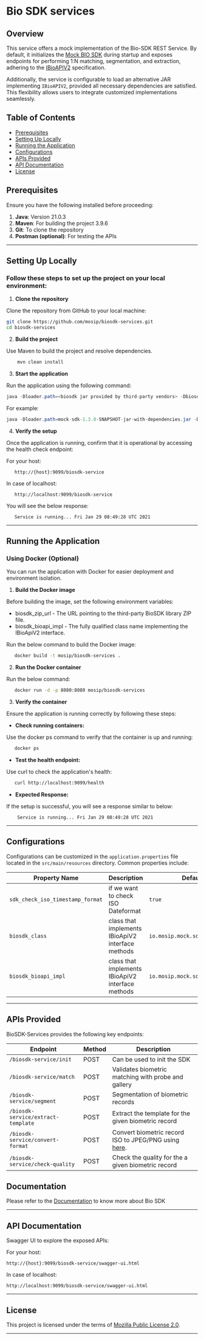 # Bio SDK services

## Overview

This service offers a mock implementation of the Bio-SDK REST Service. By default, it initializes the [Mock BIO SDK](https://github.com/mosip/mosip-mock-services/tree/master/mock-sdk) during startup and exposes endpoints for performing 1:N matching, segmentation, and extraction, adhering to the [IBioAPIV2](https://github.com/mosip/bio-utils/blob/master/kernel-biometrics-api/src/main/java/io/mosip/kernel/biometrics/spi/IBioApiV2.java) specification. 

Additionally, the service is configurable to load an alternative JAR implementing `IBioAPIV2`, provided all necessary dependencies are satisfied. This flexibility allows users to integrate customized implementations seamlessly. 

## Table of Contents

- [Prerequisites](#prerequisites)
- [Setting Up Locally](#setting-up-locally)
- [Running the Application](#running-the-application)
- [Configurations](#configurations)
- [APIs Provided](#apis-provided)
- [API Documentation](#api-documentation)
- [License](#license)

## Prerequisites

Ensure you have the following installed before proceeding:

1. **Java**: Version 21.0.3
2. **Maven**: For building the project 3.9.6
3. **Git**: To clone the repository
4. **Postman (optional)**: For testing the APIs

---

## Setting Up Locally

### Follow these steps to set up the project on your local environment:

1. **Clone the repository**

Clone the repository from GitHub to your local machine:

```bash
git clone https://github.com/mosip/biosdk-services.git
cd biosdk-services
```

2. **Build the project**

Use Maven to build the project and resolve dependencies.

```bash
	mvn clean install
```
   

3. **Start the application**

Run the application using the following command:

```java
java -Dloader.path=<biosdk jar provided by third-party vendors> -Dbiosdk_bioapi_impl=<classpath of class that implements IBioApiV2 interface> --add-modules=ALL-SYSTEM --add-opens java.xml/jdk.xml.internal=ALL-UNNAMED --add-opens java.base/java.lang.reflect=ALL-UNNAMED --add-opens java.base/java.lang.stream=ALL-UNNAMED --add-opens java.base/java.time=ALL-UNNAMED --add-opens java.base/java.time.LocalDate=ALL-UNNAMED --add-opens java.base/java.time.LocalDateTime=ALL-UNNAMED --add-opens java.base/java.time.LocalDateTime.date=ALL-UNNAMED  -jar biosdk-services-<version>.jar
```

For example:

```java
java -Dloader.path=mock-sdk-1.3.0-SNAPSHOT-jar-with-dependencies.jar -Dbiosdk_bioapi_impl=io.mosip.mock.sdk.impl.SampleSDKV2 --add-modules=ALL-SYSTEM --add-opens java.xml/jdk.xml.internal=ALL-UNNAMED --add-opens java.base/java.lang.reflect=ALL-UNNAMED --add-opens java.base/java.lang.stream=ALL-UNNAMED --add-opens java.base/java.time=ALL-UNNAMED --add-opens java.base/java.time.LocalDate=ALL-UNNAMED --add-opens java.base/java.time.LocalDateTime=ALL-UNNAMED --add-opens java.base/java.time.LocalDateTime.date=ALL-UNNAMED -jar biosdk-services-1.3.0-SNAPSHOT.jar
```

4. **Verify the setup**

Once the application is running, confirm that it is operational by accessing the health check endpoint:

For your host:

```text
   http://{host}:9099/biosdk-service
```

In case of localhost:

```text
   http://localhost:9099/biosdk-service
```

You will see the below response:

```text
   Service is running... Fri Jan 29 08:49:28 UTC 2021
```
---


## Running the Application

### Using Docker (Optional)

You can run the application with Docker for easier deployment and environment isolation.

1. **Build the Docker image**

Before building the image, set the following environment variables:

* biosdk_zip_url - The URL pointing to the third-party BioSDK library ZIP file.
* biosdk_bioapi_impl - The fully qualified class name implementing the IBioApiV2 interface.

Run the below command to build the Docker image:

```bash
   docker build -t mosip/biosdk-services .
```

2. **Run the Docker container**

Run the below command:

```bash
   docker run -d -p 8080:8080 mosip/biosdk-services
```

3. **Verify the container**

Ensure the application is running correctly by following these steps:

* **Check running containers:**

Use the docker ps command to verify that the container is up and running:

```bash
   docker ps
```
* **Test the health endpoint:**

Use curl to check the application's health:

```bash
   curl http://localhost:9099/health
```

* **Expected Response:**

If the setup is successful, you will see a response similar to below:

```text
	Service is running... Fri Jan 29 08:49:28 UTC 2021
```
---

## Configurations

Configurations can be customized in the `application.properties` file located in the `src/main/resources` directory. Common properties include:

| Property Name                          | Description                                      | Default Value                        |
|----------------------------------------|---------------------------------------------------|--------------------------------------|
| `sdk_check_iso_timestamp_format`       | if we want to check ISO Dateformat                | `true`                                         |
| `biosdk_class`                         | class that implements IBioApiV2 interface methods    | `io.mosip.mock.sdk.impl.SampleSDKV2` |
| `biosdk_bioapi_impl`                   | class that implements IBioApiV2 interface methods               | `io.mosip.mock.sdk.impl.SampleSDKV2` |

---

## APIs Provided

BioSDK-Services provides the following key endpoints:

| Endpoint                | Method | Description                     |
|-------------------------|--------|---------------------------------|
| `/biosdk-service/init`               | POST    | Can be used to init the SDK    |
| `/biosdk-service/match`      | POST   | Validates biometric matching with probe and gallery       |
| `/biosdk-service/segment`        | POST   | Segmentation of biometric records |
| `/biosdk-service/extract-template` | POST    | Extract the template for the given biometric record      |
| `/biosdk-service/convert-format` | POST    | Convert biometric record ISO to JPEG/PNG using  [here](https://github.com/mosip/converters/tree/develop).       |
| `/biosdk-service/check-quality` | POST    | Check the quality for the a given biometric record      |



## Documentation

Please refer to the [Documentation](https://github.com/mosip/documentation/blob/1.2.0/docs/biometric-sdk.md) to know more about Bio SDK 

---

## API Documentation

Swagger UI to explore the exposed APIs:

For your host:

```text
http://{host}:9099/biosdk-service/swagger-ui.html
```

In case of localhost:

```
http://localhost:9099/biosdk-service/swagger-ui.html
```
---

## License

This project is licensed under the terms of [Mozilla Public License 2.0](https://github.com/mosip/admin-services/blob/develop/LICENSE).

---
